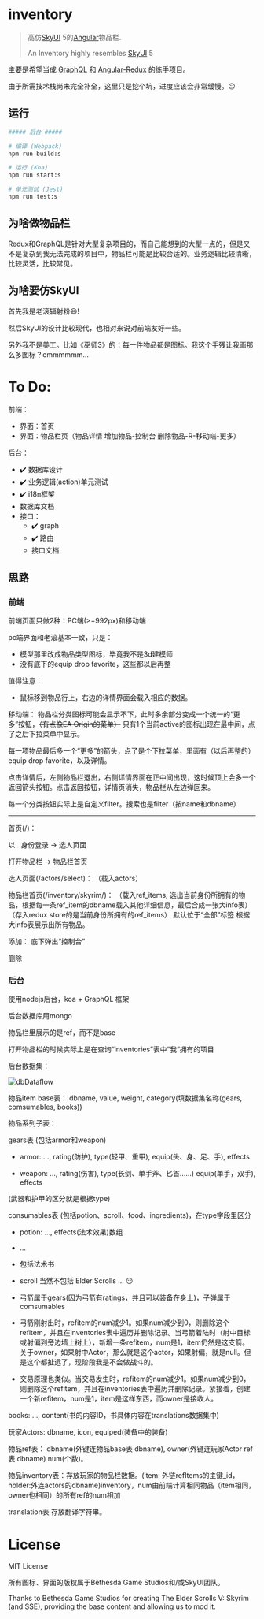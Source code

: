 # inventory
> 高仿[SkyUI](https://www.nexusmods.com/skyrimspecialedition/mods/12604) 5的[Angular](https://github.com/angular/angular)物品栏.
> 
> An Inventory highly resembles [SkyUI](https://www.nexusmods.com/skyrimspecialedition/mods/12604) 5

主要是希望当成 [GraphQL](https://github.com/graphql/graphql-js) 和 [Angular-Redux](https://github.com/angular-redux/store) 的练手项目。

由于所需技术栈尚未完全补全，这里只是挖个坑，进度应该会非常缓慢。😐

## 运行
``` bash
##### 后台 #####

# 编译 (Webpack)
npm run build:s

# 运行 (Koa)
npm run start:s

# 单元测试 (Jest)
npm run test:s

```

## 为啥做物品栏
Redux和GraphQL是针对大型复杂项目的，而自己能想到的大型一点的，但是又不是复杂到我无法完成的项目中，物品栏可能是比较合适的。业务逻辑比较清晰，比较灵活，比较常见。

## 为啥要仿SkyUI

首先我是老滚辐射粉😆!

然后SkyUI的设计比较现代，也相对来说对前端友好一些。

另外我不是美工。比如《巫师3》的：每一件物品都是图标。我这个手残让我画那么多图标？emmmmmm...


# To Do:

前端：

- 界面：首页
- 界面：物品栏页（物品详情 增加物品-控制台 删除物品-R-移动端-更多）

后台：

- ✔️ 数据库设计
- ✔️ 业务逻辑(action)单元测试
- ✔️ i18n框架
- 数据库文档
- 接口： 
  - ✔️ graph
  - ✔️ 路由
  - 接口文档


## 思路

### 前端
前端页面只做2种：PC端(>=992px)和移动端

pc端界面和老滚基本一致，只是：
- 模型那里改成物品类型图标，毕竟我不是3d建模师
- 没有底下的equip drop favorite，这些都以后再整

值得注意：
- 鼠标移到物品行上，右边的详情界面会载入相应的数据。

移动端：
物品栏分类图标可能会显示不下，此时多余部分变成一个统一的“更多”按钮，~~（有点像EA Origin的菜单）~~ 只有1个当前active的图标出现在最中间，点了之后下拉菜单中显示。

每一项物品最后多一个“更多”的箭头，点了是个下拉菜单，里面有（以后再整的）equip drop favorite，以及详情。

点击详情后，左侧物品栏退出，右侧详情界面在正中间出现，这时候顶上会多一个返回箭头按钮。点击返回按钮，详情页消失，物品栏从左边弹回来。

每一个分类按钮实际上是自定义filter。搜索也是filter（按name和dbname）

---------------------------------------
首页(/)：

以...身份登录 -> 选人页面  

打开物品栏 -> 物品栏首页

选人页面(/actors/select)：
（载入actors）

物品栏首页(/inventory/skyrim/)：
（载入ref_items, 选出当前身份所拥有的物品，根据每一条ref_item的dbname载入其他详细信息，最后合成一张大info表）
（存入redux store的是当前身份所拥有的ref_items）
默认位于“全部”标签
根据大info表展示出所有物品。

添加： 底下弹出“控制台”

删除


### 后台

使用nodejs后台，koa + GraphQL 框架

后台数据库用mongo

物品栏里展示的是ref，而不是base

打开物品栏的时候实际上是在查询“inventories”表中“我”拥有的项目

后台数据集：

![dbDataflow](https://i.imgur.com/6q7Dtrw.png)

物品item base表： dbname, value, weight, category(填数据集名称(gears, comsumables, books))

物品系列子表：

gears表 (包括armor和weapon)

- armor: ..., rating(防护), type(轻甲、重甲), equip(头、身、足、手), effects

- weapon: ..., rating(伤害), type(长剑、单手斧、匕首……) equip(单手，双手), effects

(武器和护甲的区分就是根据type)

consumables表 (包括potion、scroll、food、ingredients)，在type字段里区分

- potion: ..., effects(法术效果)数组

- ...

- 包括法术书

- scroll 当然不包括 Elder Scrolls ... 😏

- 弓箭属于gears(因为弓箭有ratings，并且可以装备在身上)，子弹属于comsumables

- 弓箭刚射出时，refitem的num减少1。如果num减少到0，则删除这个refitem，并且在inventories表中遍历并删除记录。当弓箭着陆时（射中目标或射偏到旁边墙上树上），新增一条refitem，num是1，item仍然是这支箭。关于owner，如果射中Actor，那么就是这个actor，如果射偏，就是null。但是这个都扯远了，现阶段我是不会做战斗的。

- 交易原理也类似。当交易发生时，refitem的num减少1。如果num减少到0，则删除这个refitem，并且在inventories表中遍历并删除记录。紧接着，创建一个新refitem，num是1，item是这样东西，而owner是接收人。

books: ..., content(书的内容ID，书具体内容在translations数据集中)

玩家Actors: dbname, icon, equiped(装备中的装备)

物品ref表： dbname(外键连物品base表 dbname), owner(外键连玩家Actor ref表 dbname)
num(个数)。

物品inventory表：存放玩家的物品栏数据。(item: 外链refItems的主键_id，holder:外连actors的dbname)inventory，num由前端计算相同物品（item相同，owner也相同）的所有ref的num相加

translation表 存放翻译字符串。

# License

MIT License

所有图标、界面的版权属于Bethesda Game Studios和/或SkyUI团队。

Thanks to Bethesda Game Studios for creating The Elder Scrolls V: Skyrim (and SSE), providing the base content and allowing us to mod it.
